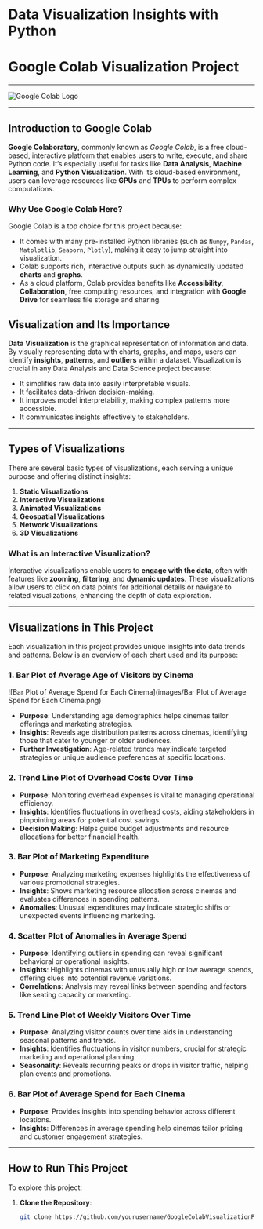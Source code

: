 # Data Visualization Insights with Python
# Google Colab Visualization Project

---

![Google Colab Logo](https://upload.wikimedia.org/wikipedia/commons/d/d0/Google_Colaboratory_SVG_Logo.svg)

---

## Introduction to Google Colab

**Google Colaboratory**, commonly known as *Google Colab*, is a free cloud-based, interactive platform that enables users to write, execute, and share Python code. It’s especially useful for tasks like **Data Analysis**, **Machine Learning**, and **Python Visualization**. With its cloud-based environment, users can leverage resources like **GPUs** and **TPUs** to perform complex computations.

### Why Use Google Colab Here?

Google Colab is a top choice for this project because:

- It comes with many pre-installed Python libraries (such as `Numpy`, `Pandas`, `Matplotlib`, `Seaborn`, `Plotly`), making it easy to jump straight into visualization.
- Colab supports rich, interactive outputs such as dynamically updated **charts** and **graphs**.
- As a cloud platform, Colab provides benefits like **Accessibility**, **Collaboration**, free computing resources, and integration with **Google Drive** for seamless file storage and sharing.

## Visualization and Its Importance

**Data Visualization** is the graphical representation of information and data. By visually representing data with charts, graphs, and maps, users can identify **insights**, **patterns**, and **outliers** within a dataset. Visualization is crucial in any Data Analysis and Data Science project because:

- It simplifies raw data into easily interpretable visuals.
- It facilitates data-driven decision-making.
- It improves model interpretability, making complex patterns more accessible.
- It communicates insights effectively to stakeholders.

---

## Types of Visualizations

There are several basic types of visualizations, each serving a unique purpose and offering distinct insights:

1. **Static Visualizations**
2. **Interactive Visualizations**
3. **Animated Visualizations**
4. **Geospatial Visualizations**
5. **Network Visualizations**
6. **3D Visualizations**

### What is an Interactive Visualization?

Interactive visualizations enable users to **engage with the data**, often with features like **zooming**, **filtering**, and **dynamic updates**. These visualizations allow users to click on data points for additional details or navigate to related visualizations, enhancing the depth of data exploration.

---

## Visualizations in This Project

Each visualization in this project provides unique insights into data trends and patterns. Below is an overview of each chart used and its purpose:

### 1. **Bar Plot of Average Age of Visitors by Cinema**

![Bar Plot of Average Spend for Each Cinema](images/Bar Plot of Average Spend for Each Cinema.png)


- **Purpose**: Understanding age demographics helps cinemas tailor offerings and marketing strategies.
- **Insights**: Reveals age distribution patterns across cinemas, identifying those that cater to younger or older audiences.
- **Further Investigation**: Age-related trends may indicate targeted strategies or unique audience preferences at specific locations.

### 2. **Trend Line Plot of Overhead Costs Over Time**

- **Purpose**: Monitoring overhead expenses is vital to managing operational efficiency.
- **Insights**: Identifies fluctuations in overhead costs, aiding stakeholders in pinpointing areas for potential cost savings.
- **Decision Making**: Helps guide budget adjustments and resource allocations for better financial health.

### 3. **Bar Plot of Marketing Expenditure**

- **Purpose**: Analyzing marketing expenses highlights the effectiveness of various promotional strategies.
- **Insights**: Shows marketing resource allocation across cinemas and evaluates differences in spending patterns.
- **Anomalies**: Unusual expenditures may indicate strategic shifts or unexpected events influencing marketing.

### 4. **Scatter Plot of Anomalies in Average Spend**

- **Purpose**: Identifying outliers in spending can reveal significant behavioral or operational insights.
- **Insights**: Highlights cinemas with unusually high or low average spends, offering clues into potential revenue variations.
- **Correlations**: Analysis may reveal links between spending and factors like seating capacity or marketing.

### 5. **Trend Line Plot of Weekly Visitors Over Time**

- **Purpose**: Analyzing visitor counts over time aids in understanding seasonal patterns and trends.
- **Insights**: Identifies fluctuations in visitor numbers, crucial for strategic marketing and operational planning.
- **Seasonality**: Reveals recurring peaks or drops in visitor traffic, helping plan events and promotions.

### 6. **Bar Plot of Average Spend for Each Cinema**

- **Purpose**: Provides insights into spending behavior across different locations.
- **Insights**: Differences in average spending help cinemas tailor pricing and customer engagement strategies.

---

## How to Run This Project

To explore this project:

1. **Clone the Repository**:
   ```bash
   git clone https://github.com/yourusername/GoogleColabVisualizationProject.git

